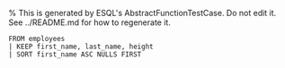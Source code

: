 % This is generated by ESQL's AbstractFunctionTestCase. Do not edit it. See ../README.md for how to regenerate it.

```esql
FROM employees
| KEEP first_name, last_name, height
| SORT first_name ASC NULLS FIRST
```
